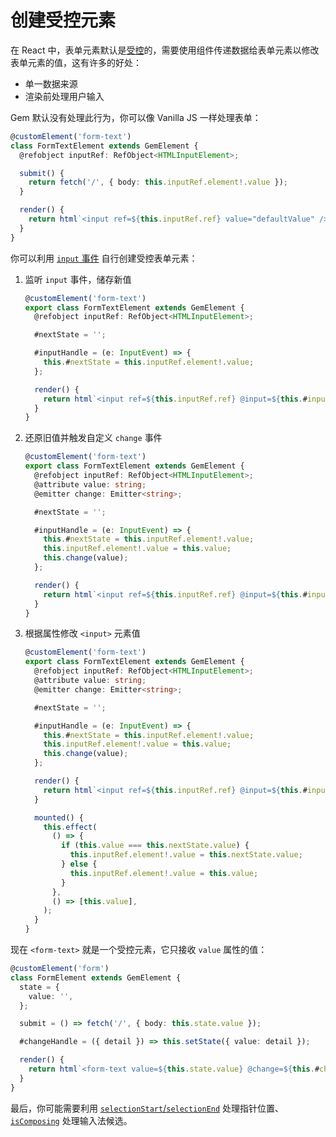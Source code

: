 # 创建受控元素

在 React 中，表单元素默认是[受控](https://reactjs.org/docs/forms.html#controlled-components)的，需要使用组件传递数据给表单元素以修改表单元素的值，这有许多的好处：

- 单一数据来源
- 渲染前处理用户输入

Gem 默认没有处理此行为，你可以像 Vanilla JS 一样处理表单：

```ts
@customElement('form-text')
class FormTextElement extends GemElement {
  @refobject inputRef: RefObject<HTMLInputElement>;

  submit() {
    return fetch('/', { body: this.inputRef.element!.value });
  }

  render() {
    return html`<input ref=${this.inputRef.ref} value="defaultValue" />`;
  }
}
```

你可以利用 [`input` 事件](https://developer.mozilla.org/en-US/docs/Web/API/HTMLElement/input_event) 自行创建受控表单元素：

1. 监听 `input` 事件，储存新值

   ```ts
   @customElement('form-text')
   export class FormTextElement extends GemElement {
     @refobject inputRef: RefObject<HTMLInputElement>;

     #nextState = '';

     #inputHandle = (e: InputEvent) => {
       this.#nextState = this.inputRef.element!.value;
     };

     render() {
       return html`<input ref=${this.inputRef.ref} @input=${this.#inputHandle} />`;
     }
   }
   ```

2. 还原旧值并触发自定义 `change` 事件

   ```ts 5,11-12
   @customElement('form-text')
   export class FormTextElement extends GemElement {
     @refobject inputRef: RefObject<HTMLInputElement>;
     @attribute value: string;
     @emitter change: Emitter<string>;

     #nextState = '';

     #inputHandle = (e: InputEvent) => {
       this.#nextState = this.inputRef.element!.value;
       this.inputRef.element!.value = this.value;
       this.change(value);
     };

     render() {
       return html`<input ref=${this.inputRef.ref} @input=${this.#inputHandle} />`;
     }
   }
   ```

3. 根据属性修改 `<input>` 元素值

   ```ts 20-30
   @customElement('form-text')
   export class FormTextElement extends GemElement {
     @refobject inputRef: RefObject<HTMLInputElement>;
     @attribute value: string;
     @emitter change: Emitter<string>;

     #nextState = '';

     #inputHandle = (e: InputEvent) => {
       this.#nextState = this.inputRef.element!.value;
       this.inputRef.element!.value = this.value;
       this.change(value);
     };

     render() {
       return html`<input ref=${this.inputRef.ref} @input=${this.#inputHandle} />`;
     }

     mounted() {
       this.effect(
         () => {
           if (this.value === this.nextState.value) {
             this.inputRef.element!.value = this.nextState.value;
           } else {
             this.inputRef.element!.value = this.value;
           }
         },
         () => [this.value],
       );
     }
   }
   ```

现在 `<form-text>` 就是一个受控元素，它只接收 `value` 属性的值：

```ts
@customElement('form')
class FormElement extends GemElement {
  state = {
    value: '',
  };

  submit = () => fetch('/', { body: this.state.value });

  #changeHandle = ({ detail }) => this.setState({ value: detail });

  render() {
    return html`<form-text value=${this.state.value} @change=${this.#changeHandle}></form-text>`;
  }
}
```

最后，你可能需要利用 [`selectionStart`/`selectionEnd`](https://developer.mozilla.org/en-US/docs/Web/API/HTMLInputElement) 处理指针位置、[`isComposing`](https://developer.mozilla.org/en-US/docs/Web/API/KeyboardEvent/isComposing) 处理输入法候选。
